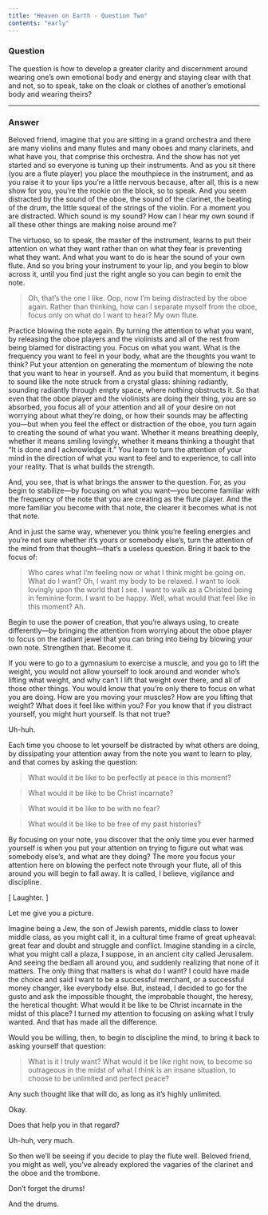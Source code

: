 ```yaml
---
title: "Heaven on Earth - Question Two"
contents: "early"
---
```


### Question

The question is how to develop a greater clarity and discernment around
wearing one&rsquo;s own emotional body and energy and staying clear with
that and not, so to speak, take on the cloak or clothes of
another&rsquo;s emotional body and wearing theirs?

---

### Answer

Beloved friend, imagine that you are sitting in a grand orchestra and
there are many violins and many flutes and many oboes and many
clarinets, and what have you, that comprise this orchestra. And the show
has not yet started and so everyone is tuning up their instruments. And
as you sit there (you are a flute player) you place the mouthpiece in
the instrument, and as you raise it to your lips you&rsquo;re a little
nervous because, after all, this is a new show for you, you&rsquo;re the
rookie on the block, so to speak. And you seem distracted by the sound
of the oboe, the sound of the clarinet, the beating of the drum, the
little squeal of the strings of the violin. For a moment you are
distracted. Which sound is my sound? How can I hear my own sound if all
these other things are making noise around me?

The virtuoso, so to speak, the master of the instrument, learns to put
their attention on what they want rather than on what they fear is
preventing what they want. And what you want to do is hear the sound of
your own flute. And so you bring your instrument to your lip, and you
begin to blow across it, until you find just the right angle so you can
begin to emit the note.

> Oh, that&rsquo;s the one I like. Oop, now I&rsquo;m being distracted
> by the oboe again. Rather than thinking, how can I separate myself
> from the oboe, focus only on what do I want to hear?  My own flute.

Practice blowing the note again. By turning the attention to what you
want, by releasing the oboe players and the violinists and all of the
rest from being blamed for distracting you. Focus on what you want. What
is the frequency you want to feel in your body, what are the thoughts
you want to think? Put your attention on generating the momentum of
blowing the note that you want to hear in yourself. And as you build
that momentum, it begins to sound like the note struck from a crystal
glass: shining radiantly, sounding radiantly through empty space, where
nothing obstructs it.  So that even that the oboe player and the
violinists are doing their thing, you are so absorbed, you focus all of
your attention and all of your desire on not worrying about what
they&rsquo;re doing, or how their sounds may be affecting you&mdash;but
when you feel the effect or distraction of the oboe, you turn again to
creating the sound of what you want. Whether it means breathing deeply,
whether it means smiling lovingly, whether it means thinking a thought
that &ldquo;It is done and I acknowledge it.&rdquo; You learn to turn
the attention of your mind in the direction of what you want to feel and
to experience, to call into your reality. That is what builds the
strength.

And, you see, that is what brings the answer to the question. For, as
you begin to stabilize&mdash;by focusing on what you want&mdash;you
become familiar with the frequency of the note that you are creating as
the flute player. And the more familiar you become with that note, the
clearer it becomes what is not that note.

And in just the same way, whenever you think you&rsquo;re feeling
energies and you&rsquo;re not sure whether it&rsquo;s yours or somebody
else&rsquo;s, turn the attention of the mind from that
thought&mdash;that&rsquo;s a useless question. Bring it back to the
focus of:

> Who cares what I&rsquo;m feeling now or what I think might be going
> on. What do I want? Oh, I want my body to be relaxed. I want to look
> lovingly upon the world that I see. I want to walk as a Christed being
> in feminine form. I want to be happy. Well, what would that feel like
> in this moment? Ah.

Begin to use the power of creation, that you&rsquo;re always using, to
create differently&mdash;by bringing the attention from worrying about
the oboe player to focus on the radiant jewel that you can bring into
being by blowing your own note. Strengthen that.  Become it.

If you were to go to a gymnasium to exercise a muscle, and you go to
lift the weight, you would not allow yourself to look around and wonder
who&rsquo;s lifting what weight, and why can&rsquo;t I lift that weight
over there, and all of those other things. You would know that
you&rsquo;re only there to focus on what you are doing. How are you
moving your muscles? How are you lifting that weight? What does it feel
like within you? For you know that if you distract yourself, you might
hurt yourself. Is that not true?

Uh-huh.

Each time you choose to let yourself be distracted by what others are
doing, by dissipating your attention away from the note you want to
learn to play, and that comes by asking the question:

> What would it be like to be perfectly at peace in this moment?

> What would it be like to be Christ incarnate?

> What would it be like to be with no fear?

> What would it be like to be free of my past histories?

By focusing on your note, you discover that the only time you ever
harmed yourself is when you put your attention on trying to figure out
what was somebody else&rsquo;s, and what are they doing? The more you
focus your attention here on blowing the perfect note through your
flute, all of this around you will begin to fall away. It is called, I
believe, vigilance and discipline.

[ Laughter. ]

Let me give you a picture.

Imagine being a Jew, the son of Jewish parents, middle class to lower
middle class, as you might call it, in a cultural time frame of great
upheaval: great fear and doubt and struggle and conflict. Imagine
standing in a circle, what you might call a plaza, I suppose, in an
ancient city called Jerusalem. And seeing the bedlam all around you, and
suddenly realizing that none of it matters. The only thing that matters
is what do I want? I could have made the choice and said I want to be a
successful merchant, or a successful money changer, like everybody else.
But, instead, I decided to go for the gusto and ask the impossible
thought, the improbable thought, the heresy, the heretical thought: What
would it be like to be Christ incarnate in the midst of this place? I
turned my attention to focusing on asking what I truly wanted. And that
has made all the difference.

Would you be willing, then, to begin to discipline the mind, to bring it
back to asking yourself that question:

> What is it I truly want? What would it be like right now, to become so
> outrageous in the midst of what I think is an insane situation, to
> choose to be unlimited and perfect peace?

Any such thought like that will do, as long as it&rsquo;s highly unlimited.

Okay.

Does that help you in that regard?

Uh-huh, very much.

So then we&rsquo;ll be seeing if you decide to play the flute well.
Beloved friend, you might as well, you&rsquo;ve already explored the
vagaries of the clarinet and the oboe and the trombone.

Don&rsquo;t forget the drums!

And the drums.

